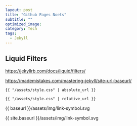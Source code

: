 ```yaml
---
layout: post
title: "Github Pages Noets"
subtitle: "" 
optimized_image: 
category: Tech
tags:
  - Jekyll
---
```


## Liquid Filters

 https://jekyllrb.com/docs/liquid/filters/

 https://mademistakes.com/mastering-jekyll/site-url-baseurl/

```
{{ "/assets/style.css" | absolute_url }}

{{ "/assets/style.css" | relative_url }}
```

{{ baseurl }}/assets/img/link-symbol.svg


{{ site.baseurl }}/assets/img/link-symbol.svg